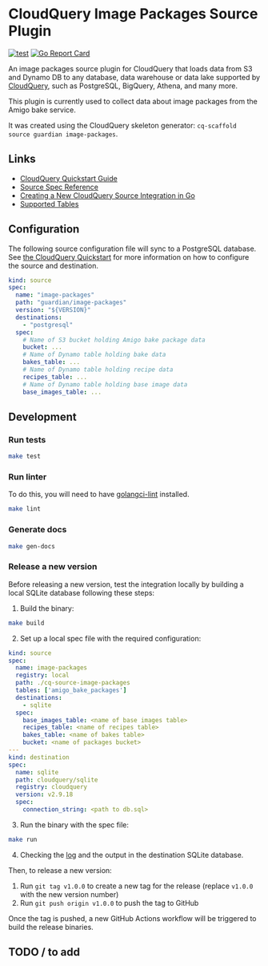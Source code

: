 # CloudQuery Image Packages Source Plugin

[![test](https://github.com/guardian/cq-source-image-packages/actions/workflows/test.yaml/badge.svg)](https://github.com/guardian/cq-source-image-packages/actions/workflows/test.yaml)
[![Go Report Card](https://goreportcard.com/badge/github.com/guardian/cq-source-image-packages)](https://goreportcard.com/report/github.com/guardian/cq-source-image-packages)

An image packages source plugin for CloudQuery that loads data from S3 and Dynamo DB to any database, data warehouse or data lake supported by [CloudQuery](https://www.cloudquery.io/), such as PostgreSQL, BigQuery, Athena, and many more.

This plugin is currently used to collect data about image packages from the Amigo bake service.

It was created using the CloudQuery skeleton generator: `cq-scaffold source guardian image-packages`.


## Links

 - [CloudQuery Quickstart Guide](https://www.cloudquery.io/docs/quickstart)
 - [Source Spec Reference](https://docs.cloudquery.io/docs/reference/source-spec)
 - [Creating a New CloudQuery Source Integration in Go](https://docs.cloudquery.io/docs/developers/creating-new-integration/go-source)
 - [Supported Tables](docs/tables/README.md)


## Configuration

The following source configuration file will sync to a PostgreSQL database. See [the CloudQuery Quickstart](https://www.cloudquery.io/docs/quickstart) for more information on how to configure the source and destination.

```yaml
kind: source
spec:
  name: "image-packages"
  path: "guardian/image-packages"
  version: "${VERSION}"
  destinations:
    - "postgresql"
  spec:
    # Name of S3 bucket holding Amigo bake package data
    bucket: ...
    # Name of Dynamo table holding bake data
    bakes_table: ...
    # Name of Dynamo table holding recipe data
    recipes_table: ...
    # Name of Dynamo table holding base image data
    base_images_table: ...
```

## Development

### Run tests

```bash
make test
```

### Run linter

To do this, you will need to have [golangci-lint](https://golangci-lint.run/usage/install/) installed.

```bash
make lint
```

### Generate docs

```bash
make gen-docs
```

### Release a new version

Before releasing a new version, test the integration locally by building a local SQLite database following these steps:
1. Build the binary:
```bash
make build
```
2. Set up a local spec file with the required configuration:
```yaml
kind: source
spec:
  name: image-packages
  registry: local
  path: ./cq-source-image-packages
  tables: ['amigo_bake_packages']
  destinations:
    - sqlite
  spec:
    base_images_table: <name of base images table>
    recipes_table: <name of recipes table>
    bakes_table: <name of bakes table>
    bucket: <name of packages bucket>
---
kind: destination
spec:
  name: sqlite
  path: cloudquery/sqlite
  registry: cloudquery
  version: v2.9.18
  spec:
    connection_string: <path to db.sql>
```
3. Run the binary with the spec file:
```bash
make run
```
4. Checking the [log](cloudquery.log) and the output in the destination SQLite database.

Then, to release a new version:
1. Run `git tag v1.0.0` to create a new tag for the release (replace `v1.0.0` with the new version number)
2. Run `git push origin v1.0.0` to push the tag to GitHub  

Once the tag is pushed, a new GitHub Actions workflow will be triggered to build the release binaries.

## TODO / to add
